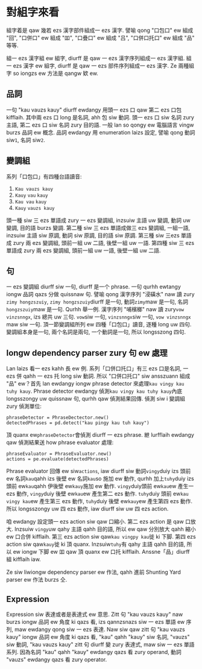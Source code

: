 # 對組字來看

組字着是 qaw 幾若 ezs 漢字部件組成一 ezs 漢字. 譬喻 qong "口包口" ew 組成 "回", "口併口" ew 組成 "吅", "口疊口" ew 組成 "吕", "口併口托口" ew 組成 "品" 等等.

組一 ezs 漢字組 ew 組字, diurff 是 qaw 一 ezs 漢字序列組成一 ezs 漢字組. 組一 ezs 漢字 ew 組字, diurff 是 qaw 一 ezs 部件序列組成一 ezs 漢字. Ze 兩種組字 so iongzs ew 方法是 qangw 欵 ew.

## 品詞

一句 "kau vauzs kauy" diurff ewdangy 用頭一 ezs 口 qaw 第二 ezs 口包 kifflaih. 其中兩 ezs 口 long 是名詞, ahh 包 siw 動詞. 頭一 ezs 口 siw 名詞 zury 主語, 第二 ezs 口 siw 名詞 zury 目的語. 一般 lan so qongy ew 電腦語言 vingw burzs 品詞 ew 概念. 品詞 ewdangy 用 enumeration laizs 設定, 譬喻 qong 動詞 siw`1`, 名詞 siw`2`.

## 變調組

系列「口包口」有四種台語讀音:

1. `Kau vauzs kauy`
2. `Kauy` `vau` `kauy`
3. `Kau vau` `kauy`
4. `Kauy` `vauzs kauy`

頭一種 siw 三 ezs 單語成 zury 一 ezs 變調組, inzsuiw 主語 uw 變調, 動詞 uw 變調, 目的語 burzs 變調. 第二種 siw 三 ezs 單語成做三 ezs 變調組, 一組一語, inzsuiw 主語 siw 原調, 動詞 siw 原調, 目的語 siw 原調. 第三種 siw 三ezs 單語成 zury 兩 ezs 變調組, 頭前一組 uw 二語, 後壁一組 uw 一語. 第四種 siw 三 ezs 單語成 zury 兩 ezs 變調組, 頭前一組 uw 一語, 後壁一組 uw 二語.

## 句

一 ezs 變調組 diurff siw 一句, diurff 是一个 phrase. 一句 qurhh ewtangy iongw 品詞 qazs 分做 quissnaw 句. 譬喻 qong 漢字序列 "浸磺水" naw 讀 zury `zimy hongzszuiy`, `zimy hongzszuiy`diurff 是一句, 動詞`zimy`maw 是一句, 名詞`hongzszuiy`maw 是一句. Qurhh 舉一例. 漢字序列 "哺檳榔" naw 讀 zury`vow vinzsnngx`, izs 總共 uw 三句. `vow`siw 一句, `vinzsnngx`siw 一句, `vow vinzsnngx` maw siw 一句. 頂一節變調組所列 ew 四種「口包口」讀音, 逐種 long uw 四句. 變調組本身是一句, 兩个名詞是兩句, 一个動詞是一句, 所以 longsszong 四句.

## Iongw dependency parser zury 句 ew 處理

Lan laizs 看一 ezs kahh 長 ew 例. 系列「口併口托口」有三 ezs 口是名詞, 一 ezs 併 qahh 一 ezs 托 long siw 動詞. 所以 "口併口托口" siw ansszuann 組成 "品" ew？首先 lan ewdangy iongw phrase detector 來處理`kau vingy kau tuhy kauy`. Phrase detector ewdangy 偵測`kau vingy kau tuhy kauy`內底 longsszongy uw quissnaw 句, qurhh qaw 偵測結果回傳. 偵測 siw i 變調組 zury 偵測單位:

```
phraseDetector = PhraseDectector.new()
detectedPhrases = pd.detect("kau pingy kau tuh kauy")
```

頂 quanx ew`phraseDetector`會偵測 diurff 一 ezs phrase. 紲 lurfflaih ewdangy qaw 偵測結果送 how phrase evaluator 處理:

```
phraseEvaluator = PhraseEvaluator.new()
actions = pe.evaluate(detectedPhrases)
```

Phrase evaluator 回傳 ew siw`actions`, iaw diurff siw 動詞`vingy`duiy izs 頭前 ew 名詞`kau`qahh izs 後壁 ew 名詞`kau`so 施加 ew 動作, qurhh 加上`tuhy`duiy izs 頭前 ew`kau`qahh 伊後壁 ew`kauy`施加 ew 動作. `vingy`duiy頭前 ew`kau`ew 產生一 ezs 動作, `vingy`duiy 後壁 ew`kau`ew 產生第二 ezs 動作. `tuhy`duiy 頭前 ew`kau vingy kau`ew 產生第三 ezs 動作, `tuhy`duiy 後壁 ew`kauy`ew 產生第四 ezs 動作. 所以 longsszongy uw 四 ezs 動作, iaw diurff siw uw 四 ezs action.

咱 ewdangy 設定頭一 ezs action siw qaw 口縮小. 第二 ezs action 是 qaw 口放大. Inzsuiw `vingy`uw qahy 主語 qahh 目的語, 所以 ew qaw 分別放大 qahh 縮小 ew 口合併 kifflaih. 第三 ezs action siw qaw`kau vingpy kau`徙 ki 下脚. 第四 ezs action siw qaw`kauy`徙 ki 頂 quanx. Inzsuiw`tuhy`有 qahy 主語 qahh 目的語, 所以 ew iongw 下脚 ew 吅 qaw 頂 quanx ew 口托 kifflaih. Anssne「品」diurff 組 kifflaih iaw.

Ze siw liwiongw dependency parser ew 作法, qahh 進前 Shunting Yard parser ew 作法 burzs 仝.

## Expression

Expression siw 表達或者是表達式 ew 意思. Zitt 句 "kau vauzs kauy" naw burzs iongw 品詞 ew 角度 ki qazs 看, izs qannzsnazs siw 一 ezs 單語 ew 序列, maw ewdangy qong siw 一 ezs 表達. Naw siw qaw zitt 句 "kau vauzs kauy" iongw 品詞 ew 角度 ki qazs 看, "kau" qahh "kauy" siw 名詞, "vauzs" siw 動詞, "kau vauzs kauy" zitt 句 diurff 變 zury 表達式, maw siw 一 ezs 單語系列. 因為名詞 "kau" qahh "kauy" ewdangy qazs 看 zury operand, 動詞 "vauzs" ewdangy qazs 看 zury operator.
